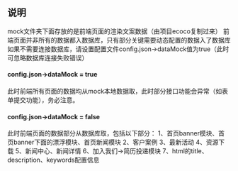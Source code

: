 ## 说明
mock文件夹下面存放的是前端页面的渲染文案数据（由项目ecoco复制过来）
前端页面并非所有的数据都入数据库，只有部分关键需要动态配置的数据入了数据库
如果不需要连接数据库，请设置配置文件config.json->dataMock值为true（此时可忽略数据库连接失败错误）

####  config.json->dataMock = true
此时前端所有页面的数据均从mock本地数据取，此时部分接口功能会异常（如表单提交功能），务必注意。

#### config.json->dataMock = false
此时前端页面的数据部分从数据库取，包括以下部分：
1、首页banner模块、首页banner下面的漂浮模块、首页新闻模块
2、客户案例
3、最新活动
4、资源下载
5、新闻中心、新闻详情
6、加入我们->简历投递模块
7、html的title、description、keywords配置信息
